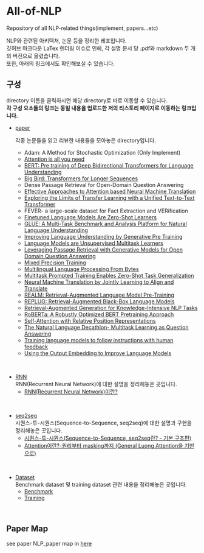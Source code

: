 # All-of-NLP
Repository of all NLP-related things(implement, papers...etc)

NLP와 관련된 아키텍처, 논문 등을 정리한 레포입니다.  
깃허브 마크다운 LaTex 렌더링 이슈로 인헤, 각 설명 문서 당 .pdf와 markdown 두 개의 버전으로 올렸습니다.  
또한, 아래의 링크에서도 확인해보실 수 있습니다.


## 구성
directory 이름을 클릭하시면 해당 directory로 바로 이동할 수 있습니다.  
**각 구성 요소들의 링크는 동일 내용을 업로드한 저의 티스토리 페이지로 이동하는 링크입니다.**  
- [paper](./paper/)  

    각종 논문들을 읽고 리뷰한 내용들을 모아놓은 directory입니다.
    - Adam: A Method for Stochastic Optimization (Only Implement)
    - [Attention is all you need](https://gbdai.tistory.com/46)
    - [BERT: Pre training of Deep Bidirectional Transformers for Language Understanding](https://gbdai.tistory.com/50)
    - [Big Bird: Transformers for Longer Sequences  ](https://gbdai.tistory.com/60)
    - Dense Passage Retrieval for Open-Domain Question Answering
    - [Effective Approaches to Attention based Neural Machine Translation](https://gbdai.tistory.com/45)
    - [Exploring the Limits of Transfer Learning with a Unified Text-to-Text Transformer](https://gbdai.tistory.com/62)
    - FEVER- a large-scale dataset for Fact Extraction and VERification
    - [Finetuned Language Models Are Zero-Shot Learners](https://gbdai.tistory.com/70)
    - [GLUE: A Multi-Task Benchmark and Analysis Platform for Natural Language Understanding](https://gbdai.tistory.com/51)
    - [Improving Language Understanding by Generative Pre Training](https://gbdai.tistory.com/49)
    - [Language Models are Unsupervised Multitask Learners](https://gbdai.tistory.com/57)
    - [Leveraging Passage Retrieval with Generative Models for Open Domain Question Answering](https://gbdai.tistory.com/68)  
    - [Mixed Precision Training](https://gbdai.tistory.com/40)
    - [Multilingual Language Processing From Bytes](https://gbdai.tistory.com/58)
    - [Multitask Prompted Training Enables Zero-Shot Task Generalization](https://gbdai.tistory.com/71)  
    - [Neural Machine Translation by Jointly Learning to Align and Translate](https://gbdai.tistory.com/44)
    - [REALM: Retrieval-Augmented Language Model Pre-Training](https://gbdai.tistory.com/63)
    - [REPLUG: Retrieval-Augmented Black-Box Language Models](https://gbdai.tistory.com/64)  
    - [Retrieval-Augmented Generation for Knowledge-Intensive NLP Tasks](https://gbdai.tistory.com/67)  
    - [RoBERTa: A Robustly Optimized BERT Pretraining Approach](https://gbdai.tistory.com/52)
    - [Self-Attention with Relative Position Representations](https://gbdai.tistory.com/61)
    - [The Natural Language Decathlon- Multitask Learning as Question Answering](https://gbdai.tistory.com/56)
    - [Training language models to follow instructions with human feedback](https://gbdai.tistory.com)  
    - [Using the Output Embedding to Improve Language Models](https://gbdai.tistory.com/48)
  

<br>

- [RNN](./RNN/)  
RNN(Recurrent Neural Network)에 대한 설명을 정리해놓은 곳입니다.  
  - [RNN(Recurrent Neural Network)이란?](https://gbdai.tistory.com/43)   

  
<br>

- [seq2seq](./seq2seq/)  
시퀀스-투-시퀀스(Sequence-to-Sequence, seq2seq)에 대한 설명과 구현을 정리해놓은 곳입니다.
  - [시퀀스-투-시퀀스(Sequence-to-Sequence, seq2seq란? - 기본 구조편)](https://gbdai.tistory.com/37)
  - [Attention이란?-원리부터 masking까지 (General Luong Attention을 기반으로)](https://gbdai.tistory.com/38)

<br>

- [Dataset](./Dataset/)  
Benchmark dataset 및 training dataset 관련 내용을 정리해놓은 곳입니다.
  - [Benchmark](./Dataset/Benchmark/)
  - [Training](./Dataset/Training/)

<br>

## Paper Map
see paper NLP_paper map in [here](https://github.com/augustinLib/NLP-Paper-Map)

